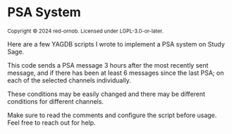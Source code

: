 # PSA System
<sub> Copyright &copy; 2024 red-ornob. Licensed under LGPL-3.0-or-later. </sub>


Here are a few YAGDB scripts I wrote to implement a PSA system on Study Sage. 


This code sends a PSA message 3 hours after the most recently sent message, and if there has been at least 6 messages since the last PSA; on each of the selected channels individually.


These conditions may be easily changed and there may be different conditions for different channels.


Make sure to read the comments and configure the script before usage. Feel free to reach out for help.